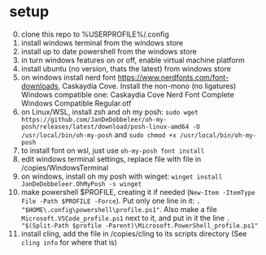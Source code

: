 # setup

0. clone this repo to %USERPROFILE%/.config
1. install windows terminal from the windows store
2. install up to date powershell from the windows store
3. in turn windows features on or off, enable virtual machine platform
4. install ubuntu (no version, thats the latest) from windows store
5. on windows install nerd font https://www.nerdfonts.com/font-downloads, Caskaydia Cove. Install the non-mono (no ligatures) Windows compatible one: Caskaydia Cove Nerd Font Complete Windows Compatible Regular.otf
6. on Linux/WSL, install zsh and oh my posh: `sudo wget https://github.com/JanDeDobbeleer/oh-my-posh/releases/latest/download/posh-linux-amd64 -O /usr/local/bin/oh-my-posh` and `sudo chmod +x /usr/local/bin/oh-my-posh`
7. to install font on wsl, just use `oh-my-posh font install`
8. edit windows terminal settings, replace file with file in /copies/WindowsTerminal
9. on windows, install oh my posh with winget: `winget install JanDeDobbeleer.OhMyPosh -s winget`
10. make powershell $PROFILE, creating it if needed (`New-Item -ItemType File -Path $PROFILE -Force`). Put only one line in it: `. "$HOME\.config\powershell\profile.ps1"`. Also make a file `Microsoft.VSCode_profile.ps1` next to it, and put in it the line `. "$(Split-Path $profile -Parent)\Microsoft.PowerShell_profile.ps1"`
11. install cling, add the file in /copies/cling to its scripts directory (See `cling info` for where that is)